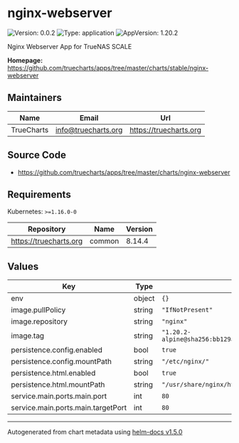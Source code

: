 # nginx-webserver

![Version: 0.0.2](https://img.shields.io/badge/Version-0.0.2-informational?style=flat-square) ![Type: application](https://img.shields.io/badge/Type-application-informational?style=flat-square) ![AppVersion: 1.20.2](https://img.shields.io/badge/AppVersion-1.20.2-informational?style=flat-square)

Nginx Webserver App for TrueNAS SCALE

**Homepage:** <https://github.com/truecharts/apps/tree/master/charts/stable/nginx-webserver>

## Maintainers

| Name | Email | Url |
| ---- | ------ | --- |
| TrueCharts | info@truecharts.org | https://truecharts.org |

## Source Code

* <https://github.com/truecharts/apps/tree/master/charts/nginx-webserver>

## Requirements

Kubernetes: `>=1.16.0-0`

| Repository | Name | Version |
|------------|------|---------|
| https://truecharts.org | common | 8.14.4 |

## Values

| Key | Type | Default | Description |
|-----|------|---------|-------------|
| env | object | `{}` |  |
| image.pullPolicy | string | `"IfNotPresent"` |  |
| image.repository | string | `"nginx"` |  |
| image.tag | string | `"1.20.2-alpine@sha256:bb129a712c2431ecce4af8dde831e980373b26368233ef0f3b2bae9e9ec515ee"` |  |
| persistence.config.enabled | bool | `true` |  |
| persistence.config.mountPath | string | `"/etc/nginx/"` |  |
| persistence.html.enabled | bool | `true` |  |
| persistence.html.mountPath | string | `"/usr/share/nginx/html"` |  |
| service.main.ports.main.port | int | `80` |  |
| service.main.ports.main.targetPort | int | `80` |  |

----------------------------------------------
Autogenerated from chart metadata using [helm-docs v1.5.0](https://github.com/norwoodj/helm-docs/releases/v1.5.0)
